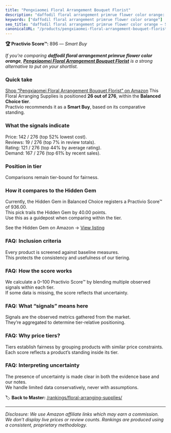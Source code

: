 ```yaml
---
title: "Pengxiaomei Floral Arrangement Bouquet Florist"
description: "daffodil floral arrangement primrue flower color orange: Data-driven within Balanced Choice ranking using the Practivio Score™. Positioned by quality, value, d…"
keywords: ["daffodil floral arrangement primrue flower color orange"]
seo_title: "daffodil floral arrangement primrue flower color orange — Smart Buy Balanced Choice (2025)"
canonicalURL: "/products/pengxiaomei-floral-arrangement-bouquet-florist-B07S7T3DS6/"
---
```


**🏆 Practivio Score™:** 896 — _Smart Buy_


*If you're comparing **daffodil floral arrangement primrue flower color orange**, **[Pengxiaomei Floral Arrangement Bouquet Florist](https://www.amazon.com/dp/B07S7T3DS6?tag=practivio-20)** is a strong alternative to put on your shortlist.*
### Quick take
[Shop “Pengxiaomei Floral Arrangement Bouquet Florist” on Amazon](https://www.amazon.com/dp/B07S7T3DS6?tag=practivio-20)
This Floral Arranging Supplies is positioned **26 out of 276**, within the **Balanced Choice tier**.  
Practivio recommends it as a **Smart Buy**, based on its comparative standing.

### What the signals indicate
Price: 142 / 276 (top 52% lowest cost).  
Reviews: 19 / 276 (top 7% in review totals).  
Rating: 121 / 276 (top 44% by average rating).  
Demand: 167 / 276 (top 61% by recent sales).

### Position in tier
Comparisons remain tier-bound for fairness.

### How it compares to the Hidden Gem
Currently, the Hidden Gem in Balanced Choice registers a Practivio Score™ of 936.00.  
This pick trails the Hidden Gem by 40.00 points.  
Use this as a guidepost when comparing within the tier.  

See the Hidden Gem on Amazon → [View listing](https://www.amazon.com/dp/B094MLKMPD?tag=practivio-20)

### FAQ: Inclusion criteria
Every product is screened against baseline measures.  
This protects the consistency and usefulness of our tiering.

### FAQ: How the score works
We calculate a 0–100 Practivio Score™ by blending multiple observed signals within each tier.  
If some data is missing, the score reflects that uncertainty.

### FAQ: What “signals” means here
Signals are the observed metrics gathered from the market.  
They’re aggregated to determine tier-relative positioning.

### FAQ: Why price tiers?
Tiers establish fairness by grouping products with similar price constraints.  
Each score reflects a product’s standing inside its tier.

### FAQ: Interpreting uncertainty
The presence of uncertainty is made clear in both the evidence base and our notes.  
We handle limited data conservatively, never with assumptions.


🏷️ **Back to Master:** [/rankings/floral-arranging-supplies/](/rankings/floral-arranging-supplies/)

---
_Disclosure: We use Amazon affiliate links which may earn a commission. We don’t display live prices or review counts. Rankings are produced using a consistent, proprietary methodology._
